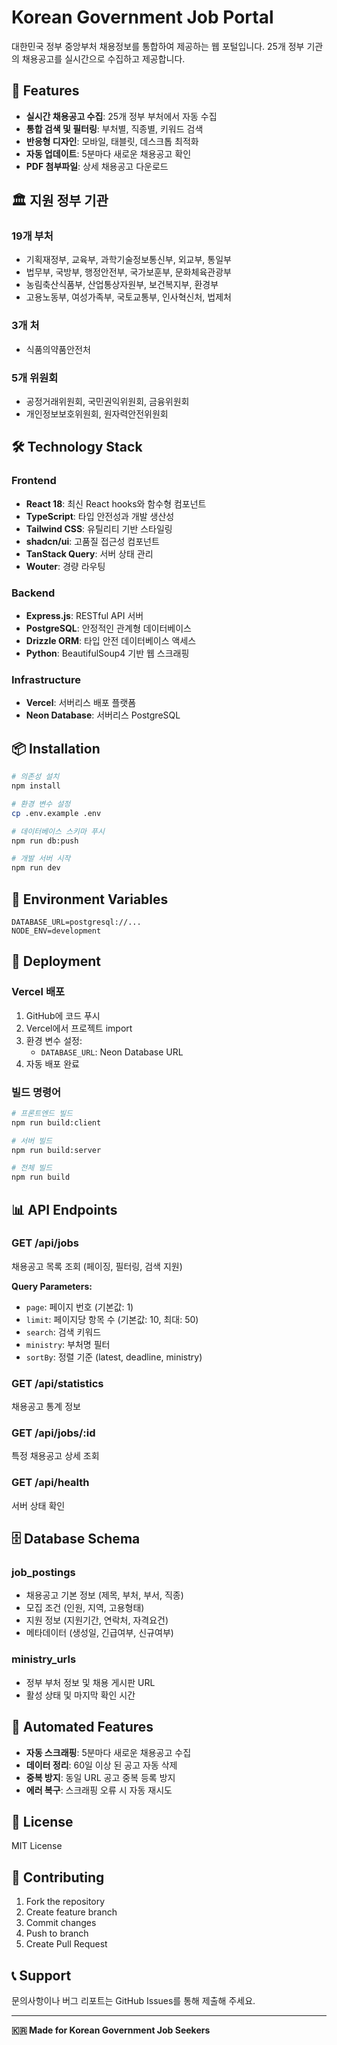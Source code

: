 # Korean Government Job Portal

대한민국 정부 중앙부처 채용정보를 통합하여 제공하는 웹 포털입니다. 25개 정부 기관의 채용공고를 실시간으로 수집하고 제공합니다.

## 🚀 Features

- **실시간 채용공고 수집**: 25개 정부 부처에서 자동 수집
- **통합 검색 및 필터링**: 부처별, 직종별, 키워드 검색
- **반응형 디자인**: 모바일, 태블릿, 데스크톱 최적화
- **자동 업데이트**: 5분마다 새로운 채용공고 확인
- **PDF 첨부파일**: 상세 채용공고 다운로드

## 🏛️ 지원 정부 기관

### 19개 부처
- 기획재정부, 교육부, 과학기술정보통신부, 외교부, 통일부
- 법무부, 국방부, 행정안전부, 국가보훈부, 문화체육관광부
- 농림축산식품부, 산업통상자원부, 보건복지부, 환경부
- 고용노동부, 여성가족부, 국토교통부, 인사혁신처, 법제처

### 3개 처
- 식품의약품안전처

### 5개 위원회
- 공정거래위원회, 국민권익위원회, 금융위원회
- 개인정보보호위원회, 원자력안전위원회

## 🛠️ Technology Stack

### Frontend
- **React 18**: 최신 React hooks와 함수형 컴포넌트
- **TypeScript**: 타입 안전성과 개발 생산성
- **Tailwind CSS**: 유틸리티 기반 스타일링
- **shadcn/ui**: 고품질 접근성 컴포넌트
- **TanStack Query**: 서버 상태 관리
- **Wouter**: 경량 라우팅

### Backend
- **Express.js**: RESTful API 서버
- **PostgreSQL**: 안정적인 관계형 데이터베이스
- **Drizzle ORM**: 타입 안전 데이터베이스 액세스
- **Python**: BeautifulSoup4 기반 웹 스크래핑

### Infrastructure
- **Vercel**: 서버리스 배포 플랫폼
- **Neon Database**: 서버리스 PostgreSQL

## 📦 Installation

```bash
# 의존성 설치
npm install

# 환경 변수 설정
cp .env.example .env

# 데이터베이스 스키마 푸시
npm run db:push

# 개발 서버 시작
npm run dev
```

## 🔧 Environment Variables

```env
DATABASE_URL=postgresql://...
NODE_ENV=development
```

## 🚀 Deployment

### Vercel 배포

1. GitHub에 코드 푸시
2. Vercel에서 프로젝트 import
3. 환경 변수 설정:
   - `DATABASE_URL`: Neon Database URL
4. 자동 배포 완료

### 빌드 명령어

```bash
# 프론트엔드 빌드
npm run build:client

# 서버 빌드
npm run build:server

# 전체 빌드
npm run build
```

## 📊 API Endpoints

### GET /api/jobs
채용공고 목록 조회 (페이징, 필터링, 검색 지원)

**Query Parameters:**
- `page`: 페이지 번호 (기본값: 1)
- `limit`: 페이지당 항목 수 (기본값: 10, 최대: 50)
- `search`: 검색 키워드
- `ministry`: 부처명 필터
- `sortBy`: 정렬 기준 (latest, deadline, ministry)

### GET /api/statistics
채용공고 통계 정보

### GET /api/jobs/:id
특정 채용공고 상세 조회

### GET /api/health
서버 상태 확인

## 🗄️ Database Schema

### job_postings
- 채용공고 기본 정보 (제목, 부처, 부서, 직종)
- 모집 조건 (인원, 지역, 고용형태)
- 지원 정보 (지원기간, 연락처, 자격요건)
- 메타데이터 (생성일, 긴급여부, 신규여부)

### ministry_urls
- 정부 부처 정보 및 채용 게시판 URL
- 활성 상태 및 마지막 확인 시간

## 🤖 Automated Features

- **자동 스크래핑**: 5분마다 새로운 채용공고 수집
- **데이터 정리**: 60일 이상 된 공고 자동 삭제
- **중복 방지**: 동일 URL 공고 중복 등록 방지
- **에러 복구**: 스크래핑 오류 시 자동 재시도

## 📝 License

MIT License

## 🤝 Contributing

1. Fork the repository
2. Create feature branch
3. Commit changes
4. Push to branch
5. Create Pull Request

## 📞 Support

문의사항이나 버그 리포트는 GitHub Issues를 통해 제출해 주세요.

---

**🇰🇷 Made for Korean Government Job Seekers**
